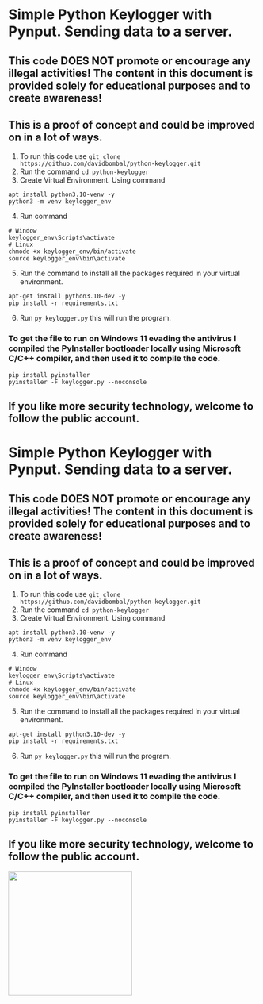 # Simple Python Keylogger with Pynput. Sending data to a server.
## This code DOES NOT promote or encourage any illegal activities! The content in this document is provided solely for educational purposes and to create awareness!

## This is a proof of concept and could be improved on in a lot of ways.

1. To run this code use `git clone https://github.com/davidbombal/python-keylogger.git`
2. Run the command `cd python-keylogger`
3. Create Virtual Environment. Using command 
```
apt install python3.10-venv -y
python3 -m venv keylogger_env
```
4. Run command 
 ```
 # Window
 keylogger_env\Scripts\activate
 # Linux
 chmode +x keylogger_env/bin/activate
 source keylogger_env\bin\activate
 ```
5. Run the command to install all the packages required in your virtual environment.
```
apt-get install python3.10-dev -y
pip install -r requirements.txt
```
6. Run `py keylogger.py` this will run the program.

### To get the file to run on Windows 11 evading the antivirus I compiled the PyInstaller bootloader locally using Microsoft C/C++ compiler, and then used it to compile the code.
```
pip install pyinstaller
pyinstaller -F keylogger.py --noconsole
```
## If you like more security technology, welcome to follow the public account.

# Simple Python Keylogger with Pynput. Sending data to a server.
## This code DOES NOT promote or encourage any illegal activities! The content in this document is provided solely for educational purposes and to create awareness!

## This is a proof of concept and could be improved on in a lot of ways.

1. To run this code use `git clone https://github.com/davidbombal/python-keylogger.git`
2. Run the command `cd python-keylogger`
3. Create Virtual Environment. Using command 
```
apt install python3.10-venv -y
python3 -m venv keylogger_env
```
4. Run command 
 ```
 # Window
 keylogger_env\Scripts\activate
 # Linux
 chmode +x keylogger_env/bin/activate
 source keylogger_env\bin\activate
 ```
5. Run the command to install all the packages required in your virtual environment.
```
apt-get install python3.10-dev -y
pip install -r requirements.txt
```
6. Run `py keylogger.py` this will run the program.

### To get the file to run on Windows 11 evading the antivirus I compiled the PyInstaller bootloader locally using Microsoft C/C++ compiler, and then used it to compile the code.
```
pip install pyinstaller
pyinstaller -F keylogger.py --noconsole
```
## If you like more security technology, welcome to follow the public account.
<img src="https://user-images.githubusercontent.com/65028436/217124925-dd6aff29-7bd2-470e-ac58-45127b083d98.jpg" width="250">
